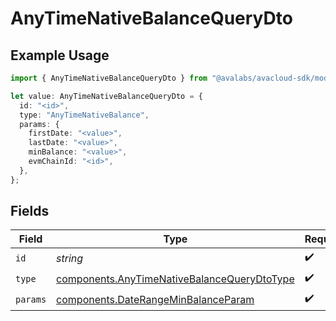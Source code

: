 # AnyTimeNativeBalanceQueryDto

## Example Usage

```typescript
import { AnyTimeNativeBalanceQueryDto } from "@avalabs/avacloud-sdk/models/components";

let value: AnyTimeNativeBalanceQueryDto = {
  id: "<id>",
  type: "AnyTimeNativeBalance",
  params: {
    firstDate: "<value>",
    lastDate: "<value>",
    minBalance: "<value>",
    evmChainId: "<id>",
  },
};
```

## Fields

| Field                                                                                                      | Type                                                                                                       | Required                                                                                                   | Description                                                                                                |
| ---------------------------------------------------------------------------------------------------------- | ---------------------------------------------------------------------------------------------------------- | ---------------------------------------------------------------------------------------------------------- | ---------------------------------------------------------------------------------------------------------- |
| `id`                                                                                                       | *string*                                                                                                   | :heavy_check_mark:                                                                                         | N/A                                                                                                        |
| `type`                                                                                                     | [components.AnyTimeNativeBalanceQueryDtoType](../../models/components/anytimenativebalancequerydtotype.md) | :heavy_check_mark:                                                                                         | N/A                                                                                                        |
| `params`                                                                                                   | [components.DateRangeMinBalanceParam](../../models/components/daterangeminbalanceparam.md)                 | :heavy_check_mark:                                                                                         | N/A                                                                                                        |